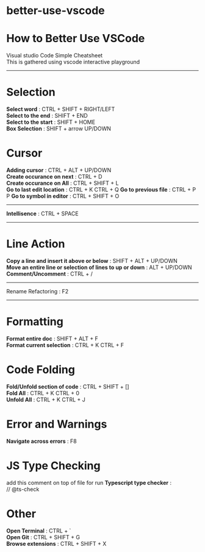 # better-use-vscode
# How to Better Use VSCode
Visual studio Code Simple Cheatsheet  
This is gathered using vscode interactive playground

****
# Selection
**Select word** : CTRL + SHIFT + RIGHT/LEFT  
**Select to the end** : SHIFT + END  
**Select to the start** : SHIFT + HOME  
**Box Selection** : SHIFT + arrow UP/DOWN  


# Cursor  

**Adding cursor** : CTRL + ALT + UP/DOWN  
**Create occurance on next** : CTRL + D  
**Create occurance on All** : CTRL + SHIFT + L  
**Go to last edit location** : CTRL + K CTRL + Q
**Go to previous file** : CTRL + P P
**Go to symbol in editor** : CTRL + SHIFT + O

****  
**Intellisence** : CTRL + SPACE  
****  


# Line Action  
**Copy a line and insert it above or below** : SHIFT + ALT + UP/DOWN  
**Move an entire line or selection of lines to up or down** : ALT + UP/DOWN  
**Comment/Uncomment** : CTRL + /  

****
Rename Refactoring : F2
****

# Formatting
**Format entire doc** : SHIFT + ALT + F  
**Format current selection** : CTRL + K CTRL + F  

# Code Folding
**Fold/Unfold section of code** : CTRL + SHIFT + []  
**Fold All** : CTRL + K   CTRL + 0  
**Unfold All** : CTRL + K CTRL + J  

# Error and Warnings
**Navigate across errors** : F8  

# JS Type Checking
add this comment on top of file for run **Typescript type checker** :  
// @ts-check  

# Other
**Open Terminal** : CTRL + `  
**Open Git** : CTRL + SHIFT + G  
**Browse extensions** : CTRL + SHIFT + X  

